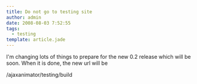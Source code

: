 ```yaml
---
title: Do not go to testing site
author: admin
date: 2008-08-03 7:52:55
tags: 
  - testing
template: article.jade
---
```


I'm changing lots of things to prepare for the new 0.2 release which will be soon. When it is done, the new url will be

/ajaxanimator/testing/build
